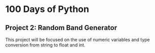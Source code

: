 # 100 Days of Python
## Project 2: Random Band Generator

This project will be focused on the use of numeric variables and type conversion from string to float and int.
